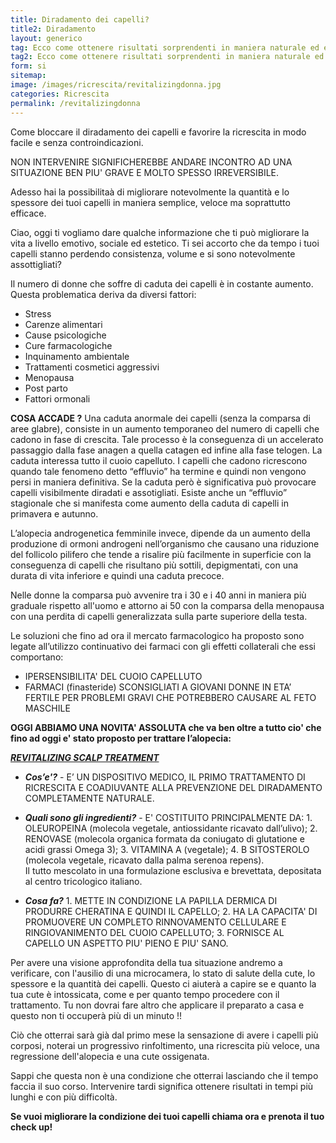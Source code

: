 ```yaml
---
title: Diradamento dei capelli?
title2: Diradamento
layout: generico
tag: Ecco come ottenere risultati sorprendenti in maniera naturale ed efficace, favorendo la ricrescita senza controindicazioni.
tag2: Ecco come ottenere risultati sorprendenti in maniera naturale ed efficace.
form: si
sitemap:
image: /images/ricrescita/revitalizingdonna.jpg
categories: Ricrescita
permalink: /revitalizingdonna
---
```


Come bloccare il diradamento dei capelli e favorire la ricrescita in modo facile e senza controindicazioni.

NON INTERVENIRE SIGNIFICHEREBBE ANDARE INCONTRO AD UNA SITUAZIONE BEN PIU' GRAVE E MOLTO SPESSO IRREVERSIBILE.

Adesso hai la possibilitaà di migliorare notevolmente la quantità e lo spessore dei tuoi capelli in maniera semplice, veloce ma soprattutto efficace.

Ciao, oggi ti vogliamo dare qualche informazione che ti può migliorare la vita a livello emotivo, sociale ed estetico.
Ti sei accorto che da tempo i tuoi capelli stanno perdendo consistenza, volume e si sono notevolmente assottigliati?

Il numero di donne che soffre di caduta dei capelli è in costante aumento. Questa problematica deriva da diversi fattori:

- Stress
- Carenze alimentari
- Cause psicologiche
- Cure farmacologiche
- Inquinamento ambientale
- Trattamenti cosmetici aggressivi
- Menopausa
- Post parto
- Fattori ormonali

**COSA ACCADE ?**
Una caduta anormale dei capelli (senza la comparsa di aree glabre), consiste in un aumento temporaneo del numero di capelli che cadono in fase di crescita. Tale processo è la conseguenza di un accelerato passaggio dalla fase anagen a quella catagen ed infine alla fase telogen. La caduta interessa tutto il cuoio capelluto. I capelli che cadono ricrescono quando tale fenomeno detto “effluvio” ha termine e quindi non vengono persi in maniera definitiva. Se la caduta però è significativa può provocare capelli visibilmente diradati e assotigliati. Esiste anche un “effluvio” stagionale che si manifesta come aumento della caduta di capelli in primavera e autunno.

L’alopecia androgenetica femminile invece, dipende da un aumento della produzione di ormoni androgeni nell’organismo che causano una riduzione del follicolo pilifero che tende a risalire più facilmente in superficie con la conseguenza di capelli che risultano più sottili, depigmentati, con una durata di vita inferiore e quindi una caduta precoce.

Nelle donne la comparsa può avvenire tra i 30 e i 40 anni in maniera più graduale rispetto all'uomo e attorno ai 50 con la comparsa della menopausa con una perdita di capelli generalizzata sulla parte superiore della testa.

Le soluzioni che fino ad ora il mercato farmacologico ha proposto sono legate all’utilizzo continuativo dei farmaci con gli effetti collaterali che essi comportano:

- IPERSENSIBILITA' DEL CUOIO CAPELLUTO
- FARMACI (finasteride) SCONSIGLIATI A GIOVANI DONNE IN ETA’ FERTILE PER PROBLEMI GRAVI CHE POTREBBERO CAUSARE AL FETO MASCHILE

**OGGI ABBIAMO UNA NOVITA' ASSOLUTA che va ben oltre a tutto cio' che fino ad oggi e' stato proposto per trattare l’alopecia:**

**_<u>REVITALIZING SCALP TREATMENT</u>_**

- **_Cos’e'?_** - E’ UN DISPOSITIVO MEDICO, IL PRIMO TRATTAMENTO DI RICRESCITA E COADIUVANTE ALLA PREVENZIONE DEL DIRADAMENTO COMPLETAMENTE NATURALE.

- **_Quali sono gli ingredienti?_** - E' COSTITUITO PRINCIPALMENTE DA: 1. OLEUROPEINA (molecola vegetale, antiossidante ricavato dall’ulivo); 2. RENOVASE (molecola organica formata da coniugato di glutatione e acidi grassi Omega 3); 3. VITAMINA A (vegetale); 4. B SITOSTEROLO (molecola vegetale, ricavato dalla palma serenoa repens).<br>Il tutto mescolato in una formulazione esclusiva e brevettata, depositata al centro tricologico italiano.
- **_Cosa fa?_** 1. METTE IN CONDIZIONE LA PAPILLA DERMICA DI PRODURRE CHERATINA E QUINDI IL CAPELLO; 2. HA LA CAPACITA' DI PROMUOVERE UN COMPLETO RINNOVAMENTO CELLULARE E RINGIOVANIMENTO DEL CUOIO CAPELLUTO; 3. FORNISCE AL CAPELLO UN ASPETTO PIU' PIENO E PIU' SANO.

Per avere una visione approfondita della tua situazione andremo a verificare, con l'ausilio di una microcamera, lo stato di salute della cute, lo spessore e la quantità dei capelli. Questo ci aiuterà a capire se e quanto la tua cute è intossicata, come e per quanto tempo procedere con il trattamento. Tu non dovrai fare altro che applicare il preparato a casa e questo non ti occuperà più di un minuto !!

Ciò che otterrai sarà già dal primo mese la sensazione di avere i capelli più corposi, noterai un progressivo rinfoltimento, una ricrescita più veloce, una regressione dell'alopecia e una cute ossigenata.

Sappi che questa non è una condizione che otterrai lasciando che il tempo faccia il suo corso. Intervenire tardi significa ottenere risultati in tempi più lunghi e con più difficoltà.

**Se vuoi migliorare la condizione dei tuoi capelli chiama ora e prenota il tuo check up!**

